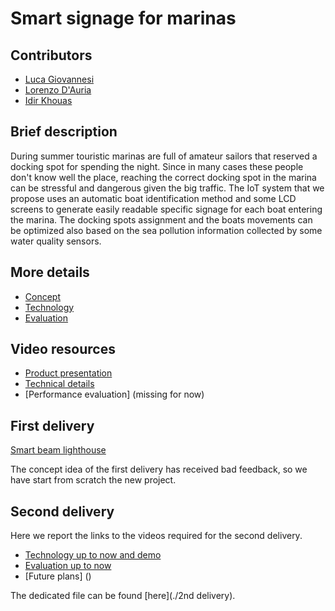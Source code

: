# Smart signage for marinas

## Contributors

- [Luca Giovannesi](https://www.linkedin.com/in/luca-giovannesi-48680519b)
- [Lorenzo D'Auria](mailto:dauria.1918917@studenti.uniroma1.it)
- [Idir Khouas](https://www.linkedin.com/in/idir-khouas-7b9269199)

## Brief description

During summer touristic marinas are full of amateur sailors that reserved a docking spot for spending the night. Since in many cases these people don't know well the place, reaching the correct docking spot in the marina can be stressful and dangerous given the big traffic. The IoT system that we propose uses an automatic boat identification method and some LCD screens to generate easily readable specific signage for each boat entering the marina. The docking spots assignment and the boats movements can be optimized also based on the sea pollution information collected by some water quality sensors.

## More details

- [Concept](./Concept.md)
- [Technology](./Technology.md)
- [Evaluation](./Evaluation.md)

## Video resources

- [Product presentation](https://www.youtube.com/watch?v=dEvWLIq8EWU)
- [Technical details](https://youtu.be/lHtj5kDBaY8)
- [Performance evaluation] (missing for now)

## First delivery
[Smart beam lighthouse](https://github.com/kernel-machine/IoTGroupProject/tree/first_assignment)

The concept idea of the first delivery has received bad feedback, so we have start from scratch the new project.

## Second delivery

Here we report the links to the videos required for the second delivery.

- [Technology up to now and demo](https://youtu.be/3Wt1pBkmOxo)
- [Evaluation up to now](https://youtu.be/7cdx_kfam0A)
- [Future plans] ()

The dedicated file can be found [here](./2nd delivery).
